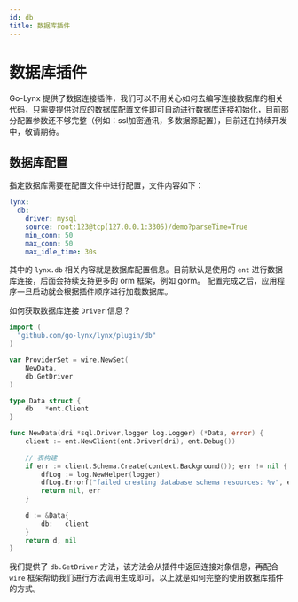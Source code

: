 ```yaml
---
id: db
title: 数据库插件
---
```


# 数据库插件

Go-Lynx 提供了数据连接插件，我们可以不用关心如何去编写连接数据库的相关代码，只需要提供对应的数据库配置文件即可自动进行数据库连接初始化，目前部分配置参数还不够完整（例如：ssl加密通讯，多数据源配置），目前还在持续开发中，敬请期待。

## 数据库配置

指定数据库需要在配置文件中进行配置，文件内容如下：

```yaml
lynx:
  db:
    driver: mysql
    source: root:123@tcp(127.0.0.1:3306)/demo?parseTime=True
    min_conn: 50
    max_conn: 50
    max_idle_time: 30s
```

其中的 `lynx.db` 相关内容就是数据库配置信息。目前默认是使用的 `ent` 进行数据库连接，后面会持续支持更多的 orm 框架，例如 gorm。
配置完成之后，应用程序一旦启动就会根据插件顺序进行加载数据库。

如何获取数据库连接 `Driver` 信息？

```go
import (
  "github.com/go-lynx/lynx/plugin/db"
)

var ProviderSet = wire.NewSet(
    NewData,
    db.GetDriver
)

type Data struct {
    db   *ent.Client
}

func NewData(dri *sql.Driver,logger log.Logger) (*Data, error) {
    client := ent.NewClient(ent.Driver(dri), ent.Debug())
    
    // 表构建
    if err := client.Schema.Create(context.Background()); err != nil {
        dfLog := log.NewHelper(logger)
        dfLog.Errorf("failed creating database schema resources: %v", err)
        return nil, err
    }
    
    d := &Data{
        db:   client
    }
    return d, nil
}
```

我们提供了 `db.GetDriver` 方法，该方法会从插件中返回连接对象信息，再配合 `wire` 框架帮助我们进行方法调用生成即可。以上就是如何完整的使用数据库插件的方式。